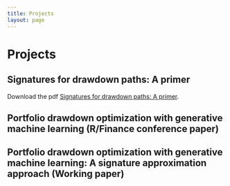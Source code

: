 ```yaml
---
title: Projects
layout: page
---
```


# Projects

## Signatures for drawdown paths: A primer

Download the pdf [Signatures for drawdown paths: A primer](/Users/emiellemahieu/repos/emiellemahieu.github.io/assets/Signatures_primer.pdf).

## Portfolio drawdown optimization with generative machine learning (R/Finance conference paper)

## Portfolio drawdown optimization with generative machine learning: A signature approximation approach (Working paper)
